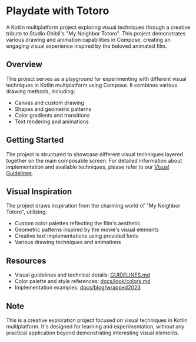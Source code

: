 # Playdate with Totoro

A Kotlin multiplatform project exploring visual techniques through a creative tribute to Studio Ghibli's "My Neighbor Totoro". This project demonstrates various drawing and animation capabilities in Compose, creating an engaging visual experience inspired by the beloved animated film.

## Overview

This project serves as a playground for experimenting with different visual techniques in Kotlin multiplatform using Compose. It combines various drawing methods, including:
- Canvas and custom drawing
- Shapes and geometric patterns
- Color gradients and transitions
- Text rendering and animations

## Getting Started

The project is structured to showcase different visual techniques layered together on the main composable screen. For detailed information about implementation and available techniques, please refer to our [Visual Guidelines](GUIDELINES.md).

## Visual Inspiration

The project draws inspiration from the charming world of "My Neighbor Totoro", utilizing:
- Custom color palettes reflecting the film's aesthetic
- Geometric patterns inspired by the movie's visual elements
- Creative text implementations using provided fonts
- Various drawing techniques and animations

## Resources

- Visual guidelines and technical details: [GUIDELINES.md](GUIDELINES.md)
- Color palette and style references: [docs/look/colors.md](docs/look/colors.md)
- Implementation examples: [docs/blog/wrapped2023](docs/blog/wrapped2023)

## Note

This is a creative exploration project focused on visual techniques in Kotlin multiplatform. It's designed for learning and experimentation, without any practical application beyond demonstrating interesting visual elements.
